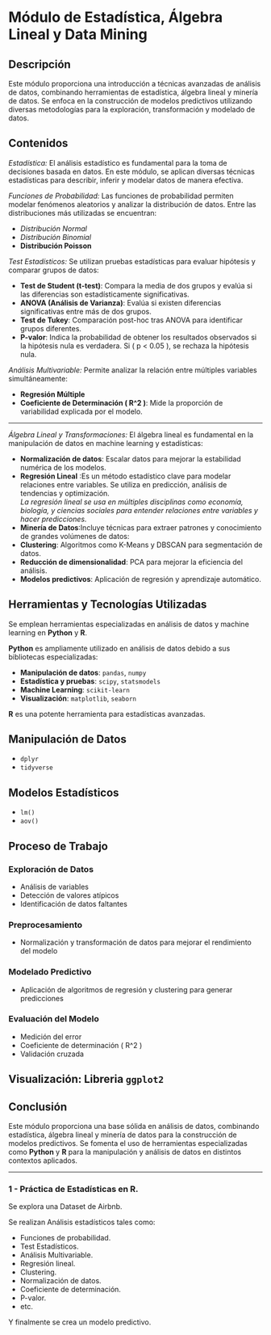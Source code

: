 # Módulo de Estadística, Álgebra Lineal y Data Mining  

## Descripción  
Este módulo proporciona una introducción a técnicas avanzadas de análisis de datos, combinando herramientas de estadística, álgebra lineal y minería de datos. Se enfoca en la construcción de modelos predictivos utilizando diversas metodologías para la exploración, transformación y modelado de datos.  

## Contenidos  

 _Estadística:_  El análisis estadístico es fundamental para la toma de decisiones basada en datos. En este módulo, se aplican diversas técnicas estadísticas para describir, inferir y modelar datos de manera efectiva.
  
_Funciones de Probabilidad:_ Las funciones de probabilidad permiten modelar fenómenos aleatorios y analizar la distribución de datos. Entre las distribuciones más utilizadas se encuentran:  
- *Distribución Normal* 
- *Distribución Binomial*  
- **Distribución Poisson**  

_Test Estadísticos:_ Se utilizan pruebas estadísticas para evaluar hipótesis y comparar grupos de datos:  
- **Test de Student (t-test)**: Compara la media de dos grupos y evalúa si las diferencias son estadísticamente significativas.  
 - **ANOVA (Análisis de Varianza)**: Evalúa si existen diferencias significativas entre más de dos grupos.  
- **Test de Tukey**: Comparación post-hoc tras ANOVA para identificar grupos diferentes.  
- **P-valor**: Indica la probabilidad de obtener los resultados observados si la hipótesis nula es verdadera. Si \( p < 0.05 \), se rechaza la hipótesis nula.  

_Análisis Multivariable:_ Permite analizar la relación entre múltiples variables simultáneamente:  
- **Regresión Múltiple**  
- **Coeficiente de Determinación \( R^2 \)**: Mide la proporción de variabilidad explicada por el modelo.  

---

_Álgebra Lineal y Transformaciones:_ El álgebra lineal es fundamental en la manipulación de datos en machine learning y estadísticas:  
- **Normalización de datos**:  Escalar datos para mejorar la estabilidad numérica de los modelos. 
- **Regresión Lineal** :Es un método estadístico clave para modelar relaciones entre variables. Se utiliza en predicción, análisis de tendencias y optimización.  
*La regresión lineal se usa en múltiples disciplinas como economía, biología, y ciencias sociales para entender relaciones entre variables y hacer predicciones.* 
- **Minería de Datos**:Incluye técnicas para extraer patrones y conocimiento de grandes volúmenes de datos:  
- **Clustering**: Algoritmos como K-Means y DBSCAN para segmentación de datos.  
- **Reducción de dimensionalidad**: PCA para mejorar la eficiencia del análisis.  
- **Modelos predictivos**: Aplicación de regresión y aprendizaje automático.  

## Herramientas y Tecnologías Utilizadas  
Se emplean herramientas especializadas en análisis de datos y machine learning en **Python** y **R**.  

**Python** es ampliamente utilizado en análisis de datos debido a sus bibliotecas especializadas: 
- **Manipulación de datos**: `pandas`, `numpy`  
- **Estadística y pruebas**: `scipy`, `statsmodels`  
- **Machine Learning**: `scikit-learn`  
- **Visualización**: `matplotlib`, `seaborn`

**R** es una potente herramienta para estadísticas avanzadas.  

## Manipulación de Datos  
- `dplyr`  
- `tidyverse`  

## Modelos Estadísticos  
- `lm()`  
- `aov()`  

## Proceso de Trabajo  

### Exploración de Datos  
- Análisis de variables  
- Detección de valores atípicos  
- Identificación de datos faltantes  

### Preprocesamiento  
- Normalización y transformación de datos para mejorar el rendimiento del modelo  

### Modelado Predictivo  
- Aplicación de algoritmos de regresión y clustering para generar predicciones  

### Evaluación del Modelo  
- Medición del error  
- Coeficiente de determinación \( R^2 \)  
- Validación cruzada  

## Visualización: Libreria `ggplot2`  


## Conclusión  
Este módulo proporciona una base sólida en análisis de datos, combinando estadística, álgebra lineal y minería de datos para la construcción de modelos predictivos. Se fomenta el uso de herramientas especializadas como **Python** y **R** para la manipulación y análisis de datos en distintos contextos aplicados.

 ---


<h3>1 - Práctica de Estadísticas en R.</h1>
    <p>Se explora una Dataset de Airbnb.</p>
    <p>Se realizan Análisis estadísticos tales como:</p>
    <ul>
        <li>Funciones de probabilidad.</li>
        <li>Test Estadísticos.</li>
        <li>Análisis Multivariable.</li>
        <li>Regresión lineal.</li>
        <li>Clustering.</li>
        <li>Normalización de datos.</li>
        <li>Coeficiente de determinación.</li>
        <li>P-valor.</li>
        <li>etc.</li>
    </ul>
    <p>Y finalmente se crea un modelo predictivo.</p>
   
    
